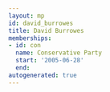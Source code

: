 ```yaml
---
layout: mp
id: david_burrowes
title: David Burrowes
memberships:
- id: con
  name: Conservative Party
  start: '2005-06-28'
  end: 
autogenerated: true
---
```

